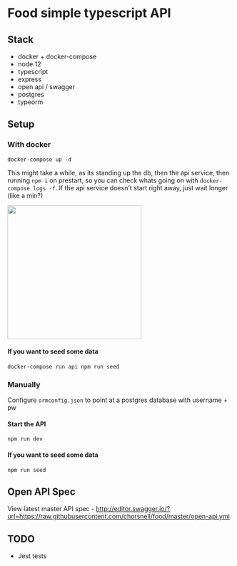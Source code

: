 # Food simple typescript API

## Stack
- docker + docker-compose
- node 12
- typescript
- express
- open api / swagger
- postgres
- typeorm

## Setup

### With docker
```
docker-compose up -d
```
This might take a while, as its standing up the db, then the api service, then running `npm i` on prestart, so you can check whats going on with `docker-compose logs -f`. If the api service doesn't start right away, just wait longer (like a min?)

<img src="https://y.yarn.co/879507d3-0112-45c8-abcc-e0d0c5be64af_text_hi.gif" width="300" />

#### If you want to seed some data
```
docker-compose run api npm run seed
```

### Manually

Configure `ormconfig.json` to point at a postgres database with username + pw

#### Start the API
```npm i
npm run dev
```

#### If you want to seed some data
```
npm run seed
```

## Open API Spec
View latest master API spec - http://editor.swagger.io/?url=https://raw.githubusercontent.com/chorsnell/food/master/open-api.yml

## TODO
- Jest tests